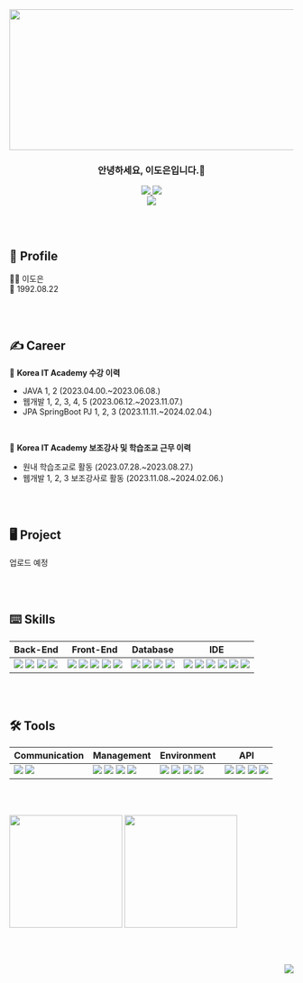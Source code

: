 <div align=center>
  <img src="https://capsule-render.vercel.app/api?type=venom&height=150&color=timeGradient&text=Hello-nl-I'm%20Doeun&reversal=false&fontColor=ffffff&animation=twinkling&fontSize=50&stroke=000000&strokeWidth=2.1&fontAlign=50&descAlign=50&descAlignY=60&rotate=4&fontAlignY=30"  style ="width : 1000px; height:250px">
</div>


<h3 align="center">안녕하세요, 이도은입니다.👋</h3>
<p align="center">
  <a href="https://github.com/codxexn">
	  <img src="https://img.shields.io/badge/codxexn-181717?style=round-square&logo=GitHub&logoColor=white"/>
  </a>
  <a href="https://www.notion.so/DOEUN-b8aa7cb498704c44903cc3181bdbd649">
	  <img src="https://img.shields.io/badge/Notion-000000?style=round-square&logo=Notion&logoColor=white"/>
  </a>
  <br>
  <img src="https://img.shields.io/badge/codxeun@gmail.com-d14836?style=round&logo=Gmail&logoColor=white"/>
</p>

<br><br>

## 🪪 Profile
👩‍💻 이도은 <br>
🎂 1992.08.22 <br>


<br><br>

## ✍ Career
📌 **Korea IT Academy 수강 이력**
- JAVA 1, 2 (2023.04.00.~2023.06.08.)
- 웹개발 1, 2, 3, 4, 5 (2023.06.12.~2023.11.07.)
- JPA SpringBoot PJ 1, 2, 3 (2023.11.11.~2024.02.04.)

<br>
 
📌 **Korea IT Academy 보조강사 및 학습조교 근무 이력**
- 원내 학습조교로 활동 (2023.07.28.~2023.08.27.)
- 웹개발 1, 2, 3 보조강사로 활동 (2023.11.08.~2024.02.06.)
   
<br><br>

## 🖥️ Project
업로드 예정

<br><br>

## ⌨️ Skills

| Back-End | Front-End | Database | IDE |
| --- | --- | --- | --- |
| <span><img src="https://img.shields.io/badge/-JAVA-orange"/></span> <span><img src="https://img.shields.io/badge/-JSP-red"/></span> <span><img src="https://img.shields.io/badge/JSON-000000?style=round-square&logo=JSON&logoColor=white"/></span> <span><img src="https://img.shields.io/badge/-JPA-yellowgreen"/></span> | <span><img src="https://img.shields.io/badge/html-F05138?style=round-square&logo=html5&logoColor=white"/></span> <span><img src="https://img.shields.io/badge/css-1572B6?style=round-square&logo=css3&logoColor=white"/></span> <span><img src="https://img.shields.io/badge/JavaScript-F7DF1E?style=round-square&logo=JavaScript&logoColor=black"/></span> <span><img src="https://img.shields.io/badge/jQuery-0769AD?style=round-square&logo=jQuery&logoColor=white"/></span> <span><img src="https://img.shields.io/badge/ThymeLeaf-005F0F?style=round-square&logo=ThymeLeaf&logoColor=white"/></span> | <span><img src="https://img.shields.io/badge/Oracle-F80000?style=round-square&logo=Oracle&logoColor=white"/></span> <span><img src="https://img.shields.io/badge/-MyBatis-orange"/></span> <span><img src="https://img.shields.io/badge/MySQL-4479A1?style=round-square&logo=mysql&logoColor=white"/></span> <span><img src="https://img.shields.io/badge/MariaDB-003545?style=round-square&logo=MariaDB&logoColor=white"/></span> | <span><img src="https://img.shields.io/badge/Eclipse IDE-2C2255.svg?style=round-square&logo=Eclipse&logoColor=white"/></span> <span><img src="https://img.shields.io/badge/DBeaver-382923?style=round-square&logo=dbeaver&logoColor=white"/></span> <span><img src="https://img.shields.io/badge/Visual Studio Code-007ACC.svg?style=round-square&logo=Visual Studio Code&logoColor=white"/></span> <span><img src="https://img.shields.io/badge/IntelliJ IDEA-000000.svg?style=round-square&logo=IntelliJ IDEA&logoColor=white"/></span> <span><img src="https://img.shields.io/badge/Sourcetree-0052CC.svg?style=round-square&logo=Sourcetree&logoColor=white"/></span> <span><img src="https://img.shields.io/badge/Postman-FF6C37.svg?style=round-square&logo=Postman&logoColor=white"/></span> |

<br><br>

## 🛠️ Tools

| Communication | Management | Environment | API |
| --- | --- | --- | --- |
| <span><img src="https://img.shields.io/badge/Slack-4A154B.svg?style=round-square&logo=Slack&logoColor=white"/></span> <span><img src="https://img.shields.io/badge/Discord-5865F2?style=round-square&logo=Discord&logoColor=white"/></span> | <span><img src="https://img.shields.io/badge/Git-F05032?style=round-square&logo=Git&logoColor=white"/></span> <span><img src="https://img.shields.io/badge/GitHub-181717?style=round-square&logo=GitHub&logoColor=white"/></span> <span><img src="https://img.shields.io/badge/Gradle-02303A?style=round-square&logo=Gradle&logoColor=white"/></span> <span><img src="https://img.shields.io/badge/YML-CB171E?style=round-square&logo=YAML&logoColor=white"/></span> | <span><img src="https://img.shields.io/badge/Spring-6DB33F?style=round-square&logo=Spring&logoColor=white"/></span> <span><img src="https://img.shields.io/badge/Spring Boot-6DB33F?style=round-square&logo=Spring Boot&logoColor=white"/></span> <span><img src="https://img.shields.io/badge/Tomcat-F8DC75?style=flat&logo=ApacheTomcat&logoColor=black"/></span> <span><img src="https://img.shields.io/badge/Amazon AWS-232F3E?style=flat&logo=AmazonAWS&logoColor=white"/></span> | <span><img src="https://img.shields.io/badge/-JDBC-blue"/></span> <span><img src="https://img.shields.io/badge/-REST-green"/></span> <span><img src="https://img.shields.io/badge/-KAKAO login-FFCD00??style=round-square&logo=kakaotalk&logoColor=black"/></span> <span><img src="https://img.shields.io/badge/-naver login-03C75A?style=round-square&logo=naver&logoColor=white"/></span>|

<br><br>

<div>
<img src="https://github-readme-stats.vercel.app/api?username=codxexn&show_icons=true" style ="height:200px;">
<img src="https://github-readme-stats.vercel.app/api/top-langs/?username=codxexn&layout=compact" style ="height:200px;">
</div>

<br><br>

<div align=right>
<a href="https://github.com/codxexn"><img src="https://hits.seeyoufarm.com/api/count/incr/badge.svg?url=https%3A%2F%2Fgithub.com%2Fcodxexn%2F&count_bg=%23FCB1DE&title_bg=%23D0ED0E&icon=&icon_color=%23E7E7E7&title=%E2%86%91click+here%E2%86%91&edge_flat=false"/></a>
</div>
